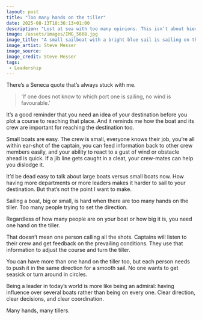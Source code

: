 ```yaml
---
layout: post
title: "Too many hands on the tiller"
date: 2025-08-13T18:36:13+01:00
description: "Lost at sea with too many opinions. This isn’t about hierarchy or control. Constantly shifting priorities, a lack of coordination and a hazy vision are fundamental challenges to overcome in any organisation. Big or small. Old or new."
image: /assets/images/IMG_5668.jpg
image_title: "A small sailboat with a bright blue sail is sailing on the sea. Other boats are visible in the distance under a grey sky."
image_artist: Steve Messer
image_source:
image_credit: Steve Messer
tags:
 - Leadership
---
```


There’s a Seneca quote that’s always stuck with me.

> ‘If one does not know to which port one is sailing, no wind is favourable.’

It’s a good reminder that you need an idea of your destination before you plot a course to reaching that place. And it reminds me how the boat and its crew are important for reaching the destination too.

Small boats are easy. The crew is small, everyone knows their job, you’re all within ear-shot of the captain, you can feed information back to other crew members easily, and your ability to react to a gust of wind or obstacle ahead is quick. If a jib line gets caught in a cleat, your crew-mates can help you dislodge it.

It’d be dead easy to talk about large boats versus small boats now. How having more departments or more leaders makes it harder to sail to your destination. But that’s not the point I want to make.

Sailing a boat, big or small, is hard when there are too many hands on the tiller. Too many people trying to set the direction. 

Regardless of how many people are on your boat or how big it is, you need one hand on the tiller.

That doesn’t mean one person calling all the shots. Captains will listen to their crew and get feedback on the prevailing conditions. They use that information to adjust the course and turn the tiller. 

You can have more than one hand on the tiller too, but each person needs to push it in the same direction for a smooth sail. No one wants to get seasick or turn around in circles. 

Being a leader in today’s world is more like being an admiral: having influence over several boats rather than being on every one. Clear direction, clear decisions, and clear coordination.

Many hands, many tillers.